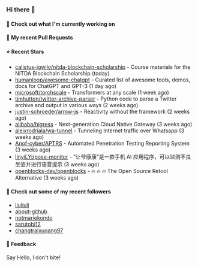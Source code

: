### Hi there 👋

#### 👷 Check out what I'm currently working on

#### 🔨 My recent Pull Requests


#### ⭐ Recent Stars

- [calistus-igwilo/nitda-blockchain-scholarship](https://github.com/calistus-igwilo/nitda-blockchain-scholarship) - Course materials for the NITDA Blockchain Scholarship (today)
- [humanloop/awesome-chatgpt](https://github.com/humanloop/awesome-chatgpt) - Curated list of awesome tools, demos, docs for ChatGPT and GPT-3 (1 day ago)
- [microsoft/torchscale](https://github.com/microsoft/torchscale) - Transformers at any scale (1 week ago)
- [timhutton/twitter-archive-parser](https://github.com/timhutton/twitter-archive-parser) - Python code to parse a Twitter archive and output in various ways (2 weeks ago)
- [justin-schroeder/arrow-js](https://github.com/justin-schroeder/arrow-js) - Reactivity without the framework (2 weeks ago)
- [alibaba/higress](https://github.com/alibaba/higress) - Next-generation Cloud Native Gateway (3 weeks ago)
- [aleixrodriala/wa-tunnel](https://github.com/aleixrodriala/wa-tunnel) - Tunneling Internet traffic over Whatsapp (3 weeks ago)
- [Anof-cyber/APTRS](https://github.com/Anof-cyber/APTRS) - Automated Penetration Testing Reporting System (3 weeks ago)
- [linyiLYi/pose-monitor](https://github.com/linyiLYi/pose-monitor) - “让爷康康”是一款手机 AI 应用程序，可以监测不良坐姿并进行语音提示 (3 weeks ago)
- [openblocks-dev/openblocks](https://github.com/openblocks-dev/openblocks) - 🔥 🔥 🔥 The Open Source Retool Alternative (3 weeks ago)

#### 👯 Check out some of my recent followers

- [liuliuli](https://github.com/liuliuli)
- [about-github](https://github.com/about-github)
- [notmariekondo](https://github.com/notmariekondo)
- [sarutobi12](https://github.com/sarutobi12)
- [changtraixuqang97](https://github.com/changtraixuqang97)

#### 💬 Feedback

Say Hello, I don't bite!